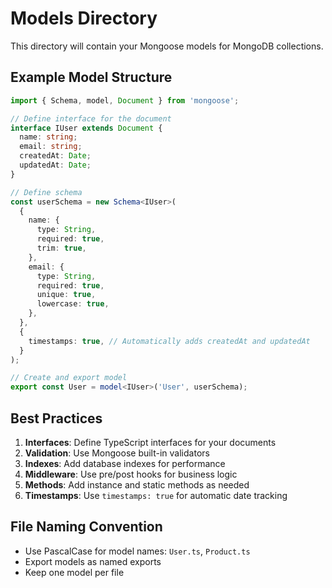 # Models Directory

This directory will contain your Mongoose models for MongoDB collections.

## Example Model Structure

```typescript
import { Schema, model, Document } from 'mongoose';

// Define interface for the document
interface IUser extends Document {
  name: string;
  email: string;
  createdAt: Date;
  updatedAt: Date;
}

// Define schema
const userSchema = new Schema<IUser>(
  {
    name: {
      type: String,
      required: true,
      trim: true,
    },
    email: {
      type: String,
      required: true,
      unique: true,
      lowercase: true,
    },
  },
  {
    timestamps: true, // Automatically adds createdAt and updatedAt
  }
);

// Create and export model
export const User = model<IUser>('User', userSchema);
```

## Best Practices

1. **Interfaces**: Define TypeScript interfaces for your documents
2. **Validation**: Use Mongoose built-in validators
3. **Indexes**: Add database indexes for performance
4. **Middleware**: Use pre/post hooks for business logic
5. **Methods**: Add instance and static methods as needed
6. **Timestamps**: Use `timestamps: true` for automatic date tracking

## File Naming Convention

- Use PascalCase for model names: `User.ts`, `Product.ts`
- Export models as named exports
- Keep one model per file
